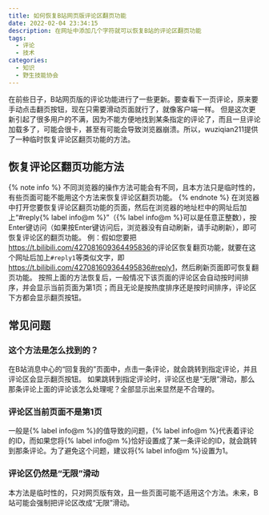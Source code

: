 ```yaml
---
title: 如何恢复B站网页版评论区翻页功能
date: 2022-02-04 23:34:15
description: 在网址中添加几个字符就可以恢复B站的评论区翻页功能
tags:
  - 评论
  - 技术
categories:
  - 知识
  - 野生技能协会
---
```

在前些日子，B站网页版的评论功能进行了一些更新。要查看下一页评论，原来要手动点击翻页按钮，现在只需要滑动页面就行了，就像客户端一样。
但是这次更新引起了很多用户的不满，因为不能方便地找到某条指定的评论了，而且一旦评论加载多了，可能会很卡，甚至有可能会导致浏览器崩溃。所以，wuziqian211提供了一种临时恢复评论区翻页功能的方法。

## 恢复评论区翻页功能方法
{% note info %}
不同浏览器的操作方法可能会有不同，且本方法只是临时性的，有些页面可能不能用这个方法来恢复评论区翻页功能。
{% endnote %}
在浏览器中打开您要恢复评论区翻页功能的页面，然后在浏览器的地址栏中的网址后加上“#reply{% label info@m %}”（{% label info@m %}可以是任意正整数），按Enter键访问（如果按Enter键访问后，浏览器没有自动刷新，请手动刷新），即可恢复评论区的翻页功能。
例：假如您要把<https://t.bilibili.com/427081609364495836>的评论区恢复翻页功能，就要在这个网址后加上`#reply1`等类似文字，即<https://t.bilibili.com/427081609364495836#reply1>，然后刷新页面即可恢复翻页功能。
按照上面的方法恢复后，一般情况下该页面的评论区会自动按时间排序，并会显示当前页面为第1页；而且无论是按热度排序还是按时间排序，评论区下方都会显示翻页按钮。
<!-- more -->

## 常见问题
### 这个方法是怎么找到的？
在B站消息中心的“回复我的”页面中，点击一条评论，就会跳转到指定评论，并且评论区会显示翻页按钮。
如果跳转到指定评论时，评论区也是“无限”滑动，那么那条评论上面的评论该怎么处理呢？全部显示出来显然是不合理的。

### 评论区当前页面不是第1页
一般是{% label info@m %}的值导致的问题，{% label info@m %}代表着评论的ID，而如果您将{% label info@m %}恰好设置成了某一条评论的ID，就会跳转到那条评论。为了避免这个问题，建议将{% label info@m %}设置为1。

### 评论区仍然是“无限”滑动
本方法是临时性的，只对网页版有效，且一些页面可能不适用这个方法。未来，B站可能会强制把评论区改成“无限”滑动。
